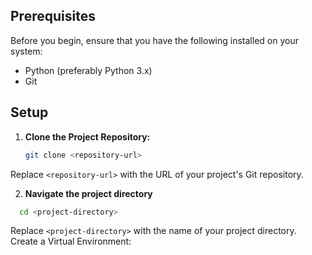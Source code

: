 ## Prerequisites

Before you begin, ensure that you have the following installed on your system:
- Python (preferably Python 3.x)
- Git

## Setup

1. **Clone the Project Repository:**
   ```bash
   git clone <repository-url>
Replace `<repository-url>` with the URL of your project's Git repository.

2. **Navigate the project directory**

```bash
  cd <project-directory>
```
Replace `<project-directory>` with the name of your project directory.
Create a Virtual Environment:
